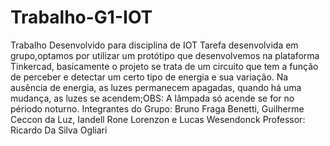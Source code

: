 # Trabalho-G1-IOT
Trabalho Desenvolvido para disciplina de IOT 
  Tarefa desenvolvida em grupo,optamos por utilizar um protótipo que desenvolvemos na plataforma Tinkercad, basicamente o projeto se trata de um circuito que tem a função de perceber e detectar um certo tipo de energia e sua variação. Na ausência de energia, as luzes permanecem apagadas, quando há uma mudança, as luzes se acendem;OBS: A lâmpada só acende se for no périodo noturno.
Integrantes do Grupo: Bruno Fraga Benetti, Guilherme Ceccon da Luz, Iandell Rone Lorenzon e Lucas Wesendonck
Professor: Ricardo Da Silva Ogliari
